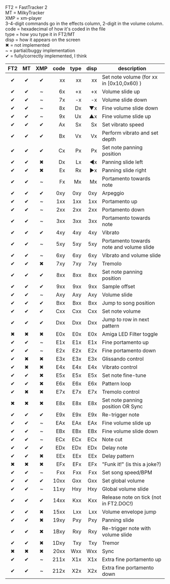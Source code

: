 FT2 = FastTracker 2  
MT = MilkyTracker  
XMP = xm-player  
3-4-digit commands go in the effects column, 2-digit in the volume column.  
code = hexadecimal of how it's coded in the file  
type = how you type it in FT2/MT  
disp = how it appears on the screen  
✖ = not implemented  
~ = partial/buggy implementation  
✔ = fully/correctly implemented, I think

| FT2 | MT | XMP | code | type | disp | description |
|:---:|:--:|:---:| ----:| ----:| ----:| ----------- |
|  ✔  | ✔  |  ✔  |   xx |   xx |   xx | Set note volume (for xx in [0x10,0x60) )
|  ✔  | ✔  |  ~  |   6x |   +x |   +x | Volume slide up
|  ✔  | ✔  |  ~  |   7x |   -x |   -x | Volume slide down
|  ✔  | ✔  |  ~  |   8x |   Dx |   ▼x | Fine volume slide down
|  ✔  | ✔  |  ~  |   9x |   Ux |   ▲x | Fine volume slide up
|  ✔  | ✔  |  ✔  |   Ax |   Sx |   Sx | Set vibrato speed
|  ✔  | ✔  |  ✔  |   Bx |   Vx |   Vx | Perform vibrato and set depth
|  ✔  | ✔  |  ✔  |   Cx |   Px |   Px | Set note panning position
|  ✔  | ✔  |  ✖  |   Dx |   Lx |   ◀x | Panning slide left
|  ✔  | ✔  |  ✖  |   Ex |   Rx |   ▶x | Panning slide right
|  ✔  | ✔  |  ~  |   Fx |   Mx |   Mx | Portamento towards note
|  ✔  | ✔  |  ✔  |  0xy |  0xy |  0xy | Arpeggio
|  ✔  | ✔  |  ~  |  1xx |  1xx |  1xx | Portamento up
|  ✔  | ✔  |  ~  |  2xx |  2xx |  2xx | Portamento down
|  ✔  | ✔  |  ~  |  3xx |  3xx |  3xx | Portamento towards note
|  ✔  | ✔  |  ✔  |  4xy |  4xy |  4xy | Vibrato
|  ✔  | ✔  |  ~  |  5xy |  5xy |  5xy | Portamento towards note and volume slide
|  ✔  | ✔  |  ~  |  6xy |  6xy |  6xy | Vibrato and volume slide
|  ✔  | ✔  |  ✖  |  7xy |  7xy |  7xy | Tremolo
|  ✔  | ✔  |  ✔  |  8xx |  8xx |  8xx | Set note panning position
|  ✔  | ✔  |  ✔  |  9xx |  9xx |  9xx | Sample offset
|  ✔  | ✔  |  ~  |  Axy |  Axy |  Axy | Volume slide
|  ✔  | ✔  |  ✔  |  Bxx |  Bxx |  Bxx | Jump to song position
|  ✔  | ✔  |  ✔  |  Cxx |  Cxx |  Cxx | Set note volume
|  ✔  | ✔  |  ✔  |  Dxx |  Dxx |  Dxx | Jump to row in next pattern
|  ✖  | ✖  |  ✖  |  E0x |  E0x |  E0x | Amiga LED Filter toggle
|  ✔  | ✔  |  ~  |  E1x |  E1x |  E1x | Fine portamento up
|  ✔  | ✔  |  ~  |  E2x |  E2x |  E2x | Fine portamento down
|  ✔  | ✖  |  ✖  |  E3x |  E3x |  E3x | Glissando control
|  ✔  | ✖  |  ✖  |  E4x |  E4x |  E4x | Vibrato control
|  ✔  | ✔  |  ✖  |  E5x |  E5x |  E5x | Set note fine-tune
|  ✔  | ✔  |  ✖  |  E6x |  E6x |  E6x | Pattern loop
|  ✔  | ✖  |  ✖  |  E7x |  E7x |  E7x | Tremolo control
|  ✖  | ✖  |  ✖  |  E8x |  E8x |  E8x | Set note panning position OR Sync
|  ✔  | ✔  |  ✔  |  E9x |  E9x |  E9x | Re-trigger note
|  ✔  | ✔  |  ~  |  EAx |  EAx |  EAx | Fine volume slide up
|  ✔  | ✔  |  ~  |  EBx |  EBx |  EBx | Fine volume slide down
|  ✔  | ✔  |  ~  |  ECx |  ECx |  ECx | Note cut
|  ✔  | ✔  |  ✔  |  EDx |  EDx |  EDx | Delay note
|  ✔  | ✔  |  ✖  |  EEx |  EEx |  EEx | Delay pattern
|  ✖  | ✖  |  ✖  |  EFx |  EFx |  EFx | "Funk it!" (is this a joke?)
|  ✔  | ✔  |  ~  |  Fxx |  Fxx |  Fxx | Set song speed/BPM
|  ✔  | ✔  |  ✔  | 10xx |  Gxx |  Gxx | Set global volume
|  ✔  | ✔  |  ~  | 11xy |  Hxy |  Hxy | Global volume slide
|  ✔  | ✔  |  ✔  | 14xx |  Kxx |  Kxx | Release note on tick (not in FT2.DOC!)
|  ✔  | ✔  |  ✖  | 15xx |  Lxx |  Lxx | Volume envelope jump
|  ✔  | ✔  |  ✖  | 19xy |  Pxy |  Pxy | Panning slide
|  ✔  | ✔  |  ✖  | 1Bxy |  Rxy |  Rxy | Re-trigger note with volume slide
|  ✔  | ✔  |  ✖  | 1Dxy |  Txy |  Txy | Tremor
|  ✖  | ✖  |  ✖  | 20xx |  Wxx |  Wxx | Sync
|  ✔  | ✔  |  ~  | 211x |  X1x |  X1x | Extra fine portamento up
|  ✔  | ✔  |  ~  | 212x |  X2x |  X2x | Extra fine portamento down

